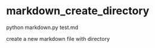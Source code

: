 # markdown_create_directory


python markdown.py test.md

create a new markdown file with directory
